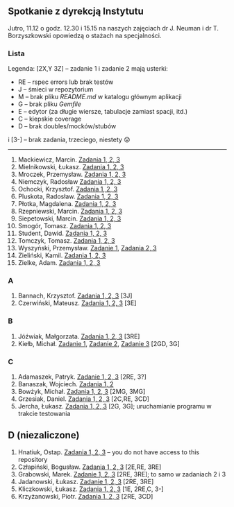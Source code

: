## Spotkanie z dyrekcją Instytutu

Jutro, 11.12 o godz. 12.30 i 15.15 na naszych zajęciach
dr J. Neuman i dr T. Borzyszkowski opowiedzą o stażach na
specjalności.


### Lista

Legenda: [2X,Y 3Z] – zadanie 1 i zadanie 2 mają usterki:

* RE – rspec errors lub brak testów
* J – śmieci w repozytorium
* M – brak pliku *README.md* w katalogu głównym aplikacji
* G – brak pliku *Gemfile*
* E – edytor (za długie wiersze, tabulacje zamiast spacji, itd.)
* C – kiepskie coverage
* D – brak doubles/mocków/stubów

i [3-] – brak zadania, trzeciego, niestety :worried:

----

1. Mackiewicz, Marcin. [Zadania 1, 2, 3](https://bitbucket.org/mmackiewicz2/ruby/branch/Testowanie-Ruby)
1. Mielnikowski, Łukasz. [Zadania 1, 2, 3](https://github.com/Whetold/RubyStuff)
1. Mroczek, Przemysław. [Zadania 1, 2, 3](https://github.com/pmroczek/testowanie_repo)
1. Niemczyk, Radosław [Zadania 1, 2, 3](https://github.com/Nemeczek/TestowanieRubyUG)
1. Ochocki, Krzysztof. [Zadania 1, 2, 3](https://github.com/kochocki/ruby/)
1. Pluskota, Radosław. [Zadania 1, 2, 3](https://github.com/rpluskota/rubytestinglab2014)
1. Płotka, Magdalena. [Zadania 1, 2, 3](https://bitbucket.org/zoraidamp/ruby)
1. Rzepniewski, Marcin. [Zadania 1, 2, 3](https://bitbucket.org/mrzepniewski/ruby/src)
1. Siepetowski, Marcin. [Zadania 1, 2, 3](https://bitbucket.org/siepet/rubyrubyruby/src)
1. Smogór, Tomasz. [Zadania 1, 2, 3](https://bitbucket.org/tsmogor/ruby/overview)
1. Student, Dawid. [Zadania 1, 2, 3](https://bitbucket.org/darthvid/ruby-ug/)
1. Tomczyk, Tomasz. [Zadania 1, 2, 3](https://github.com/tomaszte/testowanie-aplikacji-ruby)
1. Wyszyński, Przemysław. [Zadanie 1](https://github.com/pwyszynski/ruby-tuts/blob/master/tutorial.md), [Zadania 2, 3](https://github.com/pwyszynski/sequence)
1. Zieliński, Kamil. [Zadania 1, 2, 3](https://bitbucket.org/Ziela/testowanieaplikacjiruby/)
1. Zielke, Adam. [Zadania 1, 2, 3](https://Festerski@bitbucket.org/Festerski/ruby)


### A

1. Bannach, Krzysztof. [Zadania 1, 2, 3](https://bitbucket.org/kbannach/programy-ruby/src/master) [3J]
1. Czerwiński, Mateusz. [Zadania 1, 2, 3](https://github.com/mtczerwinski/testing-ruby) [3E]


### B

1. Jóźwiak, Małgorzata. [Zadania 1, 2, 3](https://bitbucket.org/mjozwia/ruby/src) [3RE]
1. Kiełb, Michał. [Zadanie 1](https://bitbucket.org/mkielb/ruby-labs/src/master/exercise-1/), [Zadanie 2](https://bitbucket.org/mkielb/ruby-labs/src/master/exercise-2/), [Zadanie 3](https://bitbucket.org/mkielb/ruby-labs/src/master/exercise-3/) [2GD, 3G]


### C

1. Adamaszek, Patryk. [Zadanie 1, 2, 3](https://bitbucket.org/padamaszek/ruby-testowanie) [2RE, 3?]
1. Banaszak, Wojciech. [Zadania 1, 2](https://bitbucket.org/wbanaszak/github/)
1. Bowżyk, Michał. [Zadania 1, 2, 3](https://bitbucket.org/PotworZlyBardzo/ruby/src) [2MG, 3MG]
1. Grzesiak, Daniel. [Zadania 1, 2, 3](https://bitbucket.org/dgrzesiak/ruby_testowanie/src/) [2C,RE, 3CD]
1. Jercha, Łukasz. [Zadania 1, 2, 3](https://github.com/ljercha/testowanie-w-ruby) [2G, 3G]; uruchamianie programu w trakcie testowania


## D (niezaliczone)

1. Hnatiuk, Ostap. [Zadania 1, 2, 3](https://bitbucket.org/ohnatiuk/ruby) – you do not have access to this repository
1. Człapiński, Bogusław. [Zadania 1, 2, 3](https://bitbucket.org/bczlapinski/ruby) [2E,RE, 3RE]
1. Grabowski, Marek. [Zadanie 1, 2, 3](https://bitbucket.org/Grabarzstg/ruby/src) [2RE, 3RE]; to samo w zadaniach 2 i 3
1. Jadanowski, Łukasz. [Zadanie 1, 2, 3](https://bitbucket.org/ljadanowski/ruby/) [2RE, 3RE]
1. Kliczkowski, Łukasz. [Zadania 1, 2, 3](https://bitbucket.org/lkliczkowski/ruby) [1E, 2RE,C, 3-]
1. Krzyżanowski, Piotr. [Zadania 1, 2, 3](https://bitbucket.org/Pietter/ruby) [2RE, 3CD]

